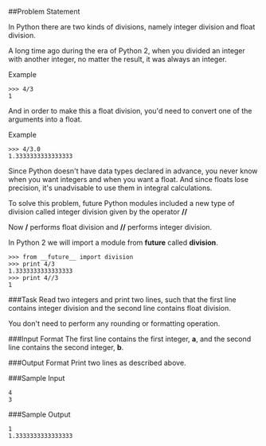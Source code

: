 ##Problem Statement

In Python there are two kinds of divisions, namely integer division and float division.

A long time ago during the era of Python 2, when you divided an integer with another integer, no matter the result, it was always an integer.

Example

    >>> 4/3 
    1
And in order to make this a float division, you'd need to convert one of the arguments into a float.

Example

    >>> 4/3.0
    1.3333333333333333
Since Python doesn't have data types declared in advance, you never know when you want integers and when you want a float. And since floats lose precision, it's unadvisable to use them in integral calculations.

To solve this problem, future Python modules included a new type of division called integer division given by the operator **//**

Now **/** performs float division and **//** performs integer division.

In Python 2 we will import a module from __future__ called **division**.

    >>> from __future__ import division
    >>> print 4/3
    1.3333333333333333 
    >>> print 4//3
    1
###Task 
Read two integers and print two lines, such that the first line contains integer division and the second line contains float division.

You don't need to perform any rounding or formatting operation.

###Input Format 
The first line contains the first integer, **a**, and the second line contains the second integer, **b**.

###Output Format 
Print two lines as described above.

###Sample Input

    4
    3
###Sample Output
    
    1
    1.3333333333333333
